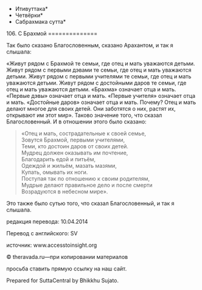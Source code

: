 * Итивуттака*
* Четвёрки*
* Сабрахмака сутта*

106\. С Брахмой
\=\=\=\=\=\=\=\=\=\=\=\=\=\=

Так было сказано Благословенным, сказано Арахантом, и так я слышала:

«Живут рядом с Брахмой те семьи, где отец и мать уважаются детьми\. Живут рядом с первыми дэвами те семьи, где отец и мать уважаются детьми\. Живут рядом c первыми учителями те семьи, где отец и мать уважаются детьми\. Живут рядом с достойными даров те семьи, где отец и мать уважаются детьми\. «Брахма» означает отца и мать\. «Первые дэвы» означает отца и мать\. «Первые учителя» означает отца и мать\. «Достойные даров» означает отца и мать\. Почему? Отец и мать делают многое для своих детей\. Они заботятся о них, растят их, открывают им этот мир»\. Таково значение того, что сказал Благословенный\. И в отношении этого было сказано:

> «Отец и мать, сострадательные к своей семье,  
> Зовутся Брахмой, первыми учителями,  
> Теми, кто достоин даров от своих детей\.  
> Мудрец должен оказывать им почтение,  
> Благодарить едой и питьём,  
> Одеждой и жильём, мазать мазями,  
> Купать, омывать их ноги\.  
> Поступая так по отношению к своим родителям,  
> Мудрые делают правильное дело и после смерти  
> Возрадуются в небесном мире»\.

Это также было сутью того, что сказал Благословенный, и так я слышала\.

редакция перевода: 10\.04\.2014

Перевод с английского: SV

источник: www\.accesstoinsight\.org

© theravada\.ru—при копировании материалов

просьба ставить прямую ссылку на наш сайт\.

Prepared for SuttaCentral by Bhikkhu Sujato\.